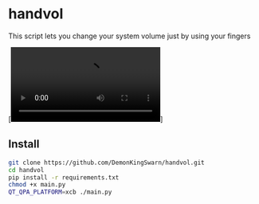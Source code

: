 # handvol

This script lets you change your system volume just by using your fingers

[![](https://github.com/DemonKingSwarn/handvol/raw/master/.assets/handvol_preview.webm)]

## Install

```sh
git clone https://github.com/DemonKingSwarn/handvol.git
cd handvol
pip install -r requirements.txt
chmod +x main.py
QT_QPA_PLATFORM=xcb ./main.py
```
